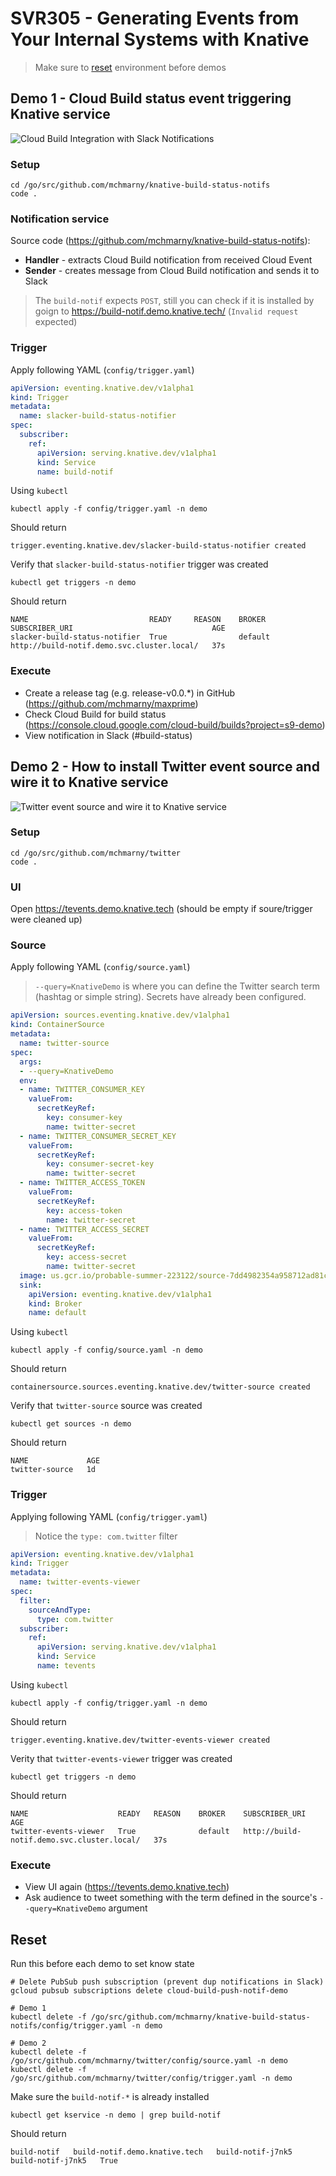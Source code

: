 # SVR305 - Generating Events from Your Internal Systems with Knative

> Make sure to [reset](#Reset) environment before demos


## Demo 1 - Cloud Build status event triggering Knative service

![Cloud Build Integration with Slack Notifications](img/demo1.png "Cloud Build Integration with Slack Notifications")

### Setup

```shell
cd /go/src/github.com/mchmarny/knative-build-status-notifs
code .
```

### Notification service

Source code (https://github.com/mchmarny/knative-build-status-notifs):
* **Handler** - extracts Cloud Build notification from received Cloud Event
* **Sender** - creates message from Cloud Build notification and sends it to Slack

> The `build-notif` expects `POST`, still you can check if it is installed by goign to https://build-notif.demo.knative.tech/ (`Invalid request` expected)

### Trigger

Apply following YAML (`config/trigger.yaml`)

```yaml
apiVersion: eventing.knative.dev/v1alpha1
kind: Trigger
metadata:
  name: slacker-build-status-notifier
spec:
  subscriber:
    ref:
      apiVersion: serving.knative.dev/v1alpha1
      kind: Service
      name: build-notif
```

Using `kubectl`

```shell
kubectl apply -f config/trigger.yaml -n demo
```

Should return

```shell
trigger.eventing.knative.dev/slacker-build-status-notifier created
```

Verify that `slacker-build-status-notifier` trigger was created

```shell
kubectl get triggers -n demo
```

Should return

```shell
NAME                           READY     REASON    BROKER    SUBSCRIBER_URI                               AGE
slacker-build-status-notifier  True                default   http://build-notif.demo.svc.cluster.local/   37s
```

### Execute

* Create a release tag (e.g. release-v0.0.*) in GitHub (https://github.com/mchmarny/maxprime)
* Check Cloud Build for build status (https://console.cloud.google.com/cloud-build/builds?project=s9-demo)
* View notification in Slack (#build-status)




## Demo 2 - How to install Twitter event source and wire it to Knative service

![Twitter event source and wire it to Knative service](img/demo2.png "Twitter event source and wire it to Knative service")

### Setup

```shell
cd /go/src/github.com/mchmarny/twitter
code .
```

### UI

Open https://tevents.demo.knative.tech (should be empty if soure/trigger were cleaned up)


### Source

Apply following YAML (`config/source.yaml`)

> `--query=KnativeDemo` is where you can define the Twitter search term (hashtag or simple string). Secrets have already been configured.



```yaml
apiVersion: sources.eventing.knative.dev/v1alpha1
kind: ContainerSource
metadata:
  name: twitter-source
spec:
  args:
  - --query=KnativeDemo
  env:
  - name: TWITTER_CONSUMER_KEY
    valueFrom:
      secretKeyRef:
        key: consumer-key
        name: twitter-secret
  - name: TWITTER_CONSUMER_SECRET_KEY
    valueFrom:
      secretKeyRef:
        key: consumer-secret-key
        name: twitter-secret
  - name: TWITTER_ACCESS_TOKEN
    valueFrom:
      secretKeyRef:
        key: access-token
        name: twitter-secret
  - name: TWITTER_ACCESS_SECRET
    valueFrom:
      secretKeyRef:
        key: access-secret
        name: twitter-secret
  image: us.gcr.io/probable-summer-223122/source-7dd4982354a958712ad81ca4a42243dd@sha256:9bfa60a5d6edaedd5431d751595b54b1282a3f4e7b512a6bb6784e8be4699a5c
  sink:
    apiVersion: eventing.knative.dev/v1alpha1
    kind: Broker
    name: default

```

Using `kubectl`

```shell
kubectl apply -f config/source.yaml -n demo
```

Should return

```shell
containersource.sources.eventing.knative.dev/twitter-source created
```

Verify that `twitter-source` source was created

```shell
kubectl get sources -n demo
```

Should return

```shell
NAME             AGE
twitter-source   1d
```

### Trigger

Applying following YAML (`config/trigger.yaml`)

> Notice the `type: com.twitter` filter

```yaml
apiVersion: eventing.knative.dev/v1alpha1
kind: Trigger
metadata:
  name: twitter-events-viewer
spec:
  filter:
    sourceAndType:
      type: com.twitter
  subscriber:
    ref:
      apiVersion: serving.knative.dev/v1alpha1
      kind: Service
      name: tevents
```

Using `kubectl`

```shell
kubectl apply -f config/trigger.yaml -n demo
```

Should return

```shell
trigger.eventing.knative.dev/twitter-events-viewer created
```

Verity that `twitter-events-viewer` trigger was created

```shell
kubectl get triggers -n demo
```

Should return

```shell
NAME                    READY   REASON    BROKER    SUBSCRIBER_URI                               AGE
twitter-events-viewer   True              default   http://build-notif.demo.svc.cluster.local/   37s
```

### Execute

* View UI again (https://tevents.demo.knative.tech)
* Ask audience to tweet something with the term defined in the source's `--query=KnativeDemo` argument



## Reset

Run this before each demo to set know state

```shell
# Delete PubSub push subscription (prevent dup notifications in Slack)
gcloud pubsub subscriptions delete cloud-build-push-notif-demo

# Demo 1
kubectl delete -f /go/src/github.com/mchmarny/knative-build-status-notifs/config/trigger.yaml -n demo

# Demo 2
kubectl delete -f /go/src/github.com/mchmarny/twitter/config/source.yaml -n demo
kubectl delete -f /go/src/github.com/mchmarny/twitter/config/trigger.yaml -n demo
```

Make sure the `build-notif-*` is already installed

```shell
kubectl get kservice -n demo | grep build-notif
```

Should return

```shell
build-notif   build-notif.demo.knative.tech   build-notif-j7nk5   build-notif-j7nk5   True
```

